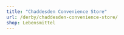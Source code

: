 ```yaml
---
title: "Chaddesden Convenience Store"
url: /derby/chaddesden-convenience-store/
shop: Lebensmittel
---
```

